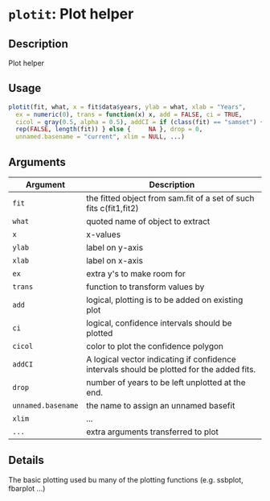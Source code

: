 # `plotit`: Plot helper

## Description


 Plot helper


## Usage

```r
plotit(fit, what, x = fit$data$years, ylab = what, xlab = "Years",
  ex = numeric(0), trans = function(x) x, add = FALSE, ci = TRUE,
  cicol = gray(0.5, alpha = 0.5), addCI = if (class(fit) == "samset") {    
  rep(FALSE, length(fit)) } else {     NA }, drop = 0,
  unnamed.basename = "current", xlim = NULL, ...)
```


## Arguments

Argument      |Description
------------- |----------------
```fit```     |     the fitted object from sam.fit of a set of such fits c(fit1,fit2)
```what```     |     quoted name of object to extract
```x```     |     x-values
```ylab```     |     label on y-axis
```xlab```     |     label on x-axis
```ex```     |     extra y's to make room for
```trans```     |     function to transform values by
```add```     |     logical, plotting is to be added on existing plot
```ci```     |     logical, confidence intervals should be plotted
```cicol```     |     color to plot the confidence polygon
```addCI```     |     A logical vector indicating if confidence intervals should be plotted for the added fits.
```drop```     |     number of years to be left unplotted at the end.
```unnamed.basename```     |     the name to assign an unnamed basefit
```xlim```     |     ...
```...```     |     extra arguments transferred to plot

## Details


 The basic plotting used bu many of the plotting functions (e.g. ssbplot, fbarplot ...)


